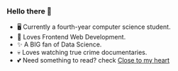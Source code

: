 ### Hello there 👋 

- 🖥️ Currently a fourth-year computer science student.
- 🖤 Loves Frontend Web Development.
- ✨ A BIG fan of Data Science.
- 💀 Loves watching true crime documentaries.
- 💕 Need something to read? check [Close to my heart](https://danialearns.notion.site/The-Dangerous-Consequences-Effects-of-Sins-70e877c0465545fe8649c0e506f23919)
